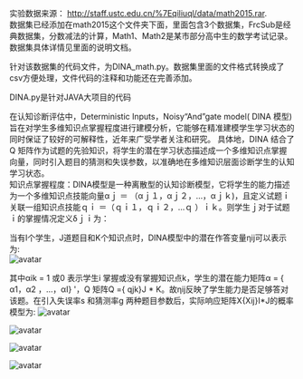 实验数据来源：
http://staff.ustc.edu.cn/%7Eqiliuql/data/math2015.rar.  
数据集已经添加在math2015这个文件夹下面，里面包含3个数据集，FrcSub是经典数据集，分数减法的计算，Math1、Math2是某市部分高中生的数学考试记录。数据集具体详情见里面的说明文档。  

针对该数据集的代码文件，为DINA_math.py。数据集里面的文件格式转换成了csv方便处理，文件代码的注释和功能还在完善添加。  

DINA.py是针对JAVA大项目的代码  


在认知诊断评估中，Deterministic Inputs，Noisy“And”gate model( DINA 模型)旨在对学生多维知识点掌握程度进行建模分析，它能够在精准建模学生学习状态的同时保证了较好的可解释性，近年来广受学者关注和研究。 具体地，DINA 结合了Q 矩阵作为试题的先验知识，将学生的潜在学习状态描述成一个多维知识点掌握向量，同时引入题目的猜测和失误参数，以准确地在多维知识层面诊断学生的认知学习状态。   
知识点掌握程度：DINA模型是一种离散型的认知诊断模型，它将学生的能力描述为一个多维知识点技能向量αｊ ＝ （αｊ１，αｊ２，…，αｊｋ)，且定义试题ｉ关联一组知识点技能ｑｉ ＝（ｑｉ１，ｑｉ２，…ｑ ）ｉｋ。则学生ｊ对于试题ｉ的掌握情况定义δｊｉ为：

当有I个学生，J道题目和K个知识点时，DINA模型中的潜在作答变量ηij可以表示为:  
![avatar](https://raw.githubusercontent.com/inzhengda/ImageRepo/master/p1.png)

其中αik = 1 或0 表示学生i 掌握或没有掌握知识点k，学生的潜在能力矩阵α = { α1，α2
，…，αI} '，Q 矩阵Q ={ qjk}J * K。故ηij反映了学生能力是否足够答对该题。在引入失误率s 和猜测率g 两种题目参数后，实际响应矩阵X{Xij}I*J的概率模型为:
![avatar](https://raw.githubusercontent.com/inzhengda/ImageRepo/master/p2.png)

![avatar](https://raw.githubusercontent.com/inzhengda/ImageRepo/master/p3.png)

![avatar](https://raw.githubusercontent.com/inzhengda/ImageRepo/master/p4.png)

![avatar](https://raw.githubusercontent.com/inzhengda/ImageRepo/master/p5.png)

